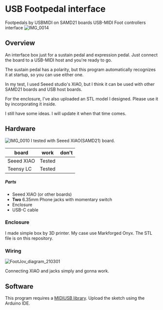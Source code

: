 # USB Footpedal interface
Footpedals by USBMIDI on SAMD21 boards
USB-MIDI Foot controllers interface
![IMG_0014](https://user-images.githubusercontent.com/7828838/109469058-dd443680-7ab0-11eb-8f92-7d7aff9319cd.jpg)

## Overview
An interface box just for a sustain pedal and expression pedal. Just connect the board to a USB-MIDI host and you're ready to go.

The sustain pedal has a polarity, but this program automatically recognizes it at startup, so you can use either one.

In my test, I used Seeed studio's XIAO, but I think it can be used with other SAMD21 boards and USB host boards.

For the enclosure, I've also uploaded an STL model I designed. Please use it by incorporating it inside.

I still have some ideas. I will update it when that time comes.

## Hardware
![IMG_0010](https://user-images.githubusercontent.com/7828838/109469773-d5d15d00-7ab1-11eb-96b9-bbce5ab7564e.jpg)
I tested with Seeed XIAO(SAMD21) board.

| board | work | don't |
|--|--|--|
|Seeed XIAO | Tested | |
|Teensy LC | Tested | |


##### Parts
+ Seeed XIAO (or other boards)
+ **Two** 6.35mm Phone jacks with momentary switch
+ Enclosure
+ USB-C cable

### Enclosure
I made simple box by 3D printer. My case use Markforged Onyx.
The STL file is on this repository.

### Wiring
![FootJov_diagram_210301](https://user-images.githubusercontent.com/7828838/109468602-2a73d880-7ab0-11eb-880e-66a3983c212b.jpg)

Connecting XIAO and jacks simply and gonna work.

## Software
This program requires a [MIDIUSB library](https://github.com/arduino-libraries/MIDIUSB).
Upload the sketch using the Arduino IDE.

